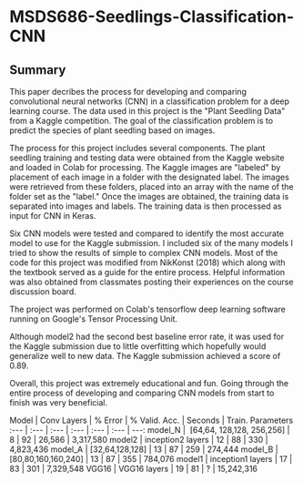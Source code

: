 # MSDS686-Seedlings-Classification-CNN
## Summary

This paper decribes the process for developing and comparing convolutional neural networks (CNN) in a classification problem for a deep learning course. The data used in this project is the "Plant Seedling Data" from a Kaggle competition. The goal of the classification problem is to predict the species of plant seedling based on images.

The process for this project includes several components. The plant seedling training and testing data were obtained from the Kaggle website and loaded in Colab for processing. The Kaggle images are "labeled" by placement of each image in a folder with the designated label. The images were retrieved from these folders, placed into an array with the name of the folder set as the "label." Once the images are obtained, the training data is separated into images and labels. The training data is then processed as input for CNN in Keras.

Six CNN models were tested and compared to identify the most accurate model to use for the Kaggle submission. I included six of the many models I tried to show the results of simple to complex CNN models. Most of the code for this project was modified from NikKonst (2018) which along with the textbook served as a guide for the entire process. Helpful information was also obtained from classmates posting their experiences on the course discussion board.

The project was performed on Colab's tensorflow deep learning software running on Google's Tensor Processing Unit.

Although model2 had the second best baseline error rate, it was used for the Kaggle submission due to little overfitting which hopefully would generalize well to new data. The Kaggle submission achieved a score of 0.89.

Overall, this project was extremely educational and fun. Going through the entire process of developing and comparing CNN models from start to finish was very beneficial.



Model | Conv Layers | % Error | % Valid. Acc. | Seconds | Train. Parameters
:--- | :--- | :--- | :--- | :--- | :--- | ---:
model_N |  [64,64, 128,128, 256,256] | 8 | 92 | 26,586 | 3,317,580
model2 | inception2 layers | 12 | 88 | 330 | 4,823,436
model_A | [32,64,128,128] | 13 | 87 | 259 | 274,444
model_B | [80,80,160,160,240] | 13 | 87 | 355 | 784,076
model1 | inception1 layers | 17 | 83 | 301 | 7,329,548
VGG16 | VGG16 layers | 19 | 81 | ? | 15,242,316

